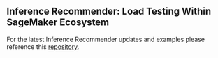 ## Inference Recommender: Load Testing Within SageMaker Ecosystem

For the latest Inference Recommender updates and examples please reference this [repository](https://github.com/aws-samples/sagemaker-inference-recommender-examples).
